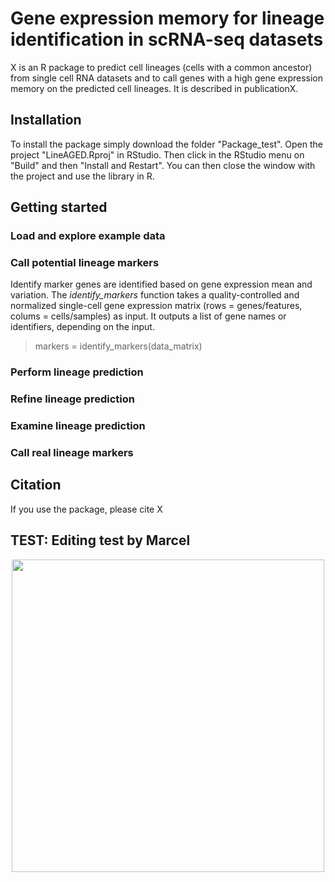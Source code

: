 # Gene expression memory for lineage identification in scRNA-seq datasets

X is an R package to predict cell lineages (cells with a common ancestor) from single cell RNA datasets and to call genes with a high gene expression memory on the predicted cell lineages. It is described in publicationX.

## Installation
To install the package simply download the folder "Package_test". Open the project "LineAGED.Rproj" in RStudio. Then click in the RStudio menu on "Build" and then "Install and Restart". You can then close the window with the project and use the library in R.

## Getting started

### Load and explore example data

### Call potential lineage markers
Identify marker genes are identified based on gene expression mean and variation.
The *identify_markers* function takes a quality-controlled and normalized single-cell gene expression matrix (rows = genes/features, colums = cells/samples) as input. It outputs a list of gene names or identifiers, depending on the input.
> markers = identify_markers(data_matrix)

### Perform lineage prediction

### Refine lineage prediction

### Examine lineage prediction

### Call real lineage markers

## Citation
If you use the package, please cite X

## TEST: Editing test by Marcel
<p align="center">
  <img width="500" height="500" src="https://github.com/UPSUTER/Memory/blob/main/Network_for_GitHub.png">
</p>
